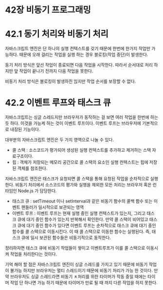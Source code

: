# 42장 비동기 프로그래밍

# 42.1 동기 처리와 비동기 처리

자바스크립트 엔진은 단 하나의 실행 컨텍스트를 갖기 때문에 한번에 한가지 작업만 가능하다. 때문에 오래 걸리는 작업을 실행 하는 경우 블로킹(작업 중단)이 발생한다.

동기 처리 방식은 앞선 작업이 종료되면 다음 작업을 시작한다. 따라서 순서대로 처리 하지만 앞 작업이 끝나기 전까지 다음 작업을 못한다.

비동기 처리 방식은 블로킹이 발생하진 읺지만 작업 순서를 보장할 수 없다.

# 42.2 이벤트 루프와 태스크 큐

자바스크립트는 싱글 스레드지만 브라우저가 동작하는 걸 보면 여러 작업을 한번에 하는 듯 하다. 이것을 가능케 하는 것이 이벤트 루프이다. 이벤트 루프는 브라우저에 기본적으로 내장된 기능이다.

대부분의 자바스크립트 엔진은 두 가지 영역으로 나눌 수 있다.

- 콜 스택 : 소스코드가 평가되어 생성된 실행 컨텍스트를 추가하고 제거하는 스택 자료구조이다.
- 힙 : 객체가 저장되는 메모리 공간으로 콜 스택의 요소인 실행 컨텍스트는 힙에 저장된 객체를 참조한다.

자바스크립트 엔진은 태스크가 요청되면 콜 스택을 통해 요청된 작업을 순차적으로 실행한다. 비동기 처리에서 소스코드의 평가와 실행을 제외한 모든 처리는 브라우저 혹은 런타임인 Node.js 가 담당한다.

- 태스크 큐 : setTimeout 이나 setInterval과 같은 비동기 함수의 콜백 함수 또는 이벤트 핸들러가 일시적으로 보관되는 영역
- 이벤트 루프 : 이벤트 루프는 현재 실행 중인 실행 컨텍스트가 있는지, 그리고 태스크 큐에 대기 중인 함수가 있는지 반복해서 확인한다. 만약 콜 스택이 비어있고 태스크 큐에 대기 중인 함수가 있다면 이벤트 루프는 순차적으로 태스크 큐에 대기 중인 함수를 콜 스택으로 이동시킨다. 이 때 콜 스택으로 이동한 함수는 실행된다. 즉, 태스크 큐에 일시 보관된 함수들은 비동기적으로 동작한다.

정리하자면 태스크 큐에 비동기 작업들이 쌓이고 이벤트루프가 이를 콜 스택으로 이동시켜 작업을 처리한다는 것이다.

기억 해야 할 점은 자바스크립트 엔진이 싱글 스레드를 가지고 있기 때문에 비동기 작업이 불가능 하지만 브라우저는 멀티 스레드이기 때문에 비동기 처리가 가능 한 것이다. 만약 브라우저도 싱글 스레드라면 비동기 ㅊ처리를 위한 타이머가 작동 중일 때에는 타이머 작업 단 하나면 가능 하기 때문에 타이머가 만료 될 때 까지 다른 작업을 하지 못한다.
